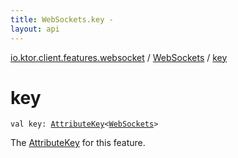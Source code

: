 ```yaml
---
title: WebSockets.key - 
layout: api
---
```


<div class='api-docs-breadcrumbs'><a href="../index.html">io.ktor.client.features.websocket</a> / <a href="index.html">WebSockets</a> / <a href="./key.html">key</a></div>

# key

<div class="signature"><code><span class="keyword">val </span><span class="identifier">key</span><span class="symbol">: </span><a href="../../io.ktor.util/-attribute-key/index.html"><span class="identifier">AttributeKey</span></a><span class="symbol">&lt;</span><a href="index.html"><span class="identifier">WebSockets</span></a><span class="symbol">&gt;</span></code></div>

The <a href="../../io.ktor.util/-attribute-key/index.html">AttributeKey</a> for this feature.

